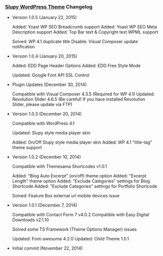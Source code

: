 ### [Slupy WordPress Theme](http://slupytheme.com) Changelog
* Version 1.0.5 (January 22, 2015)

  Added: Yoast WP SEO Breadcrumb support
  Added: Yoast WP SEO Meta Description support
  Added: Top Bar text & Copyright text WPML support

  Solved: WP 4.1 duplicate title
  Disable: Visual Composer update notification

* Version 1.0.4 (January 20, 2015)

  Added: EDD Page Header Options
  Added: EDD Free Style Mode

  Updated: Google Font API SSL Control

* Plugin Updates (December 30, 2014)
  
  Compatible with Visual Composer 4.3.5 (Required for WP 4.1)
  Updated: Revolution Slider 4.6.5 (Be careful! If you have installed Revolution Slider, please update via FTP)

* Version 1.0.3 (December 20, 2014)

  Compatible with WordPress 4.1

  Updated: Slupy style media player skin

  Added: On/Off Slupy style media player skin
  Added: WP 4.1 "title-tag" theme support

* Version 1.0.2 (December 10, 2014)

  Compatible with Themesama Shortcodes v1.0.1
  
  Added: "Blog Auto Excerpt" (on/off) theme option
  Added: "Excerpt Length" theme option
  Added: "Exclude Categories" settings for Blog Shortcode
  Added: "Exclude Categories" settings for Portfolio Shortcode

  Solved: Feature Box external url mobile devices issue

* Version 1.0.1 (December 7, 2014)
  
  Compatible with Contact Form 7 v4.0.2
  Compatible with Easy Digital Downloads v2.1.10

  Solved some TS Framework (Theme Options Manager) issues

  Updated: Font-awesome 4.2.0
  Updated: Child Theme 1.0.1

* Initial commit (November 22, 2014)